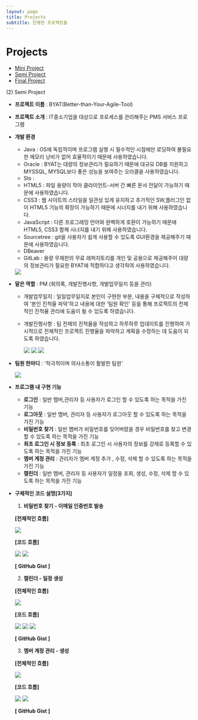```yaml
---
layout: page
title: Projects
subtitle: 진행한 프로젝트들
---
```


# Projects

- [Mini Project](#mini)
- [Semi Project](#semi)
- [Final Project](#final)






















(2) Semi Project

- **프로젝트 이름** : BYAT(Better-than-Your-Agile-Tool)

- **프로젝트 소개** : IT중소기업을 대상으로 프로세스를 관리해주는 PMS 서비스 프로그램

- **개발 환경**
  - Java : OS에 독립적이며 프로그램 실행 시 필수적인 시점에만 로딩하여 불필요한 메모리 낭비가 없어 효율적이기 때문에 사용하였습니다.
  - Oracle : BYAT는 대량의 정보관리가 필요하기 때문에 대규모 DB를 지원하고 MYSSQL, MYSQL보다 좋은 성능을 보여주는 오라클을 사용하였습니다.
  - Sts :
  - HTML5 : 파일 용량이 작아 클라이언트-서버 간 빠른 문서 전달이 가능하기 때문에 사용하였습니다.
  - CSS3 : 웹 사이트의 스타일을 일관성 있게 유지하고 추가적인 SW,플러그인 없이 HTML5 기능의 확장이 가능하기 때문에 시너지를 내기 위해 사용하였습니다.
  - JavaScript : 다른 프로그래밍 언어와 완벽하게 호환이 가능하기 때문에 HTML5, CSS3 함께 시너지를 내기 위해 사용하였습니다.
  - Sourcetree : git을 사용자가 쉽게 사용할 수 있도록 GUI환경을 제공해주기 때문에 사용하였습니다.
  - DBeaver
  - GitLab : 용량 무제한의 무료 레퍼지토리를 개인 및 공용으로 제공해주어 대량의 정보관리가 필요한 BYAT에 적합하다고 생각하여 사용하였습니다.
  <img src="../img/semiTools.png">

- **맡은 역할** : PM (회의록, 개발진행사항, 개발업무일지 등을 관리)

  * 개발업무일지 : 일일업무일지로 본인이 구현한 부분, 내용을 구체적으로 작성하여 '본인 진척율 파악'하고 내용에 대한 '팀원 확인' 등을 통해 프로젝트의 전체적인 진척율 관리에 도움이 될 수 있도록 하였습니다.
  * 개발진행사항 : 팀 전체의 진척율을 작성하고 하루하루 업데이트를 진행하여 가시적으로 전체적인 프로젝트 진행율을 파악하고 계획을 수정하는 데 도움이 되도록 하였습니다.

    <img src="../img/SemiMeetingLog.png">

    <img src="../img/SemiProgress.png">

    <img src="../img/semiIssueTracking.png">

- **팀원 한마디** : '적극적이며 의사소통이 활발한 팀원'

  <img src="../img/semiProjectTeamIntroduce.png">

- **프로그램 내 구현 기능** 
  - **로그인**  : 일반 멤버,관리자 등 사용자가 로그인 할 수 있도록 하는 목적을 가진 기능 
  - **로그아웃** : 일반 멤버, 관리자 등 사용자가 로그아웃 할 수 있도록 하는  목적을 가진 기능
  - **비밀번호 찾기** : 일반 멤버가 비밀번호를 잊어버렸을 경우 비밀번호를 찾고 변경할 수 있도록 하는  목적을 가진 기능
  - **최초 로그인 시 정보 등록** : 최초 로그인 시 사용자의 정보를 강제로 등록할 수 있도록 하는  목적을 가진 기능 
  - **멤버 계정 관리** :  관리자가 멤버 계정 추가 , 수정, 삭제 할 수 있도록 하는  목적을 가진 기능
  - **캘린더** : 일반 멤버, 관리자 등 사용자가 일정을 조회, 생성, 수정, 삭제 할 수 있도록 하는 목적을 가진 기능

- **구체적인 코드 설명[3가지]**

  1) **비밀번호 찾기 - 이메일 인증번호 발송**

    **[전체적인 흐름]**

    <img src="../img/semiProjectFindPassword1.png">

    **[코드 흐름]**

    <img src="../img/semiProjectFindPassword2.png">

    <img src="../img/semiProjectFindPassword3.png">
    
    **[ GitHub Gist ]**
    <script src="https://gist.github.com/leesohyeon96/e146794f17d53f544a2738c1259824de.js"></script>
    <script src="https://gist.github.com/leesohyeon96/fbbd8defccd8ff27710502454972ea74.js"></script>
    <script src="https://gist.github.com/leesohyeon96/d2043d067fd4e16eb4960edcc86cb3f3.js"></script>
    <script src="https://gist.github.com/leesohyeon96/7856326263d5235e19a57f5c3b17a26c.js"></script>

  2) **캘린더 - 일정 생성**

    **[전체적인 흐름]**

    <img src="../img/semiProjectCalendarRegist1.png">

    **[코드 흐름]**

    <img src="../img/semiProjectCalendarRegist2.png">
    <img src="../img/semiProjectCalendarRegist3.png">
    <img src="../img/semiProjectCalendarRegist4.png">

     **[ GitHub Gist ]**
    <script src="https://gist.github.com/leesohyeon96/30def6811a4c5e3d934e89cb566feec8.js"></script>
    <script src="https://gist.github.com/leesohyeon96/a4692aa12788471a45315f018609dc29.js"></script>
    <script src="https://gist.github.com/leesohyeon96/69982cc198519ed802f0d917868b0d1f.js"></script>
    <script src="https://gist.github.com/leesohyeon96/05b1abc08e9a7c8a8f464c1c25d1ea84.js"></script>

  3) **멤버 계정 관리 - 생성**

    **[전체적인 흐름]**

    <img src="../img/semiProjectManagementRegist1.png">

    **[코드 흐름]**

    <img src="../img/semiProjectManagementRegist2.png">

    <img src="../img/semiProjectManagementRegist4.png">
    
    **[ GitHub Gist ]**
    <script src="https://gist.github.com/leesohyeon96/66b37abedfccb7581f878ef08c05cdb7.js"></script>
    <script src="https://gist.github.com/leesohyeon96/31800c1f677e4684a15688d24c9fa619.js"></script>
    <script src="https://gist.github.com/leesohyeon96/d01d0c4f6875d14229625025f657a7e2.js"></script>
    <script src="https://gist.github.com/leesohyeon96/d0b1cede398b946a24dd3e6b0cf1b32e.js"></script>


